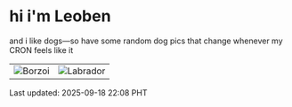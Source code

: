 # hi i'm Leoben

and i like dogs—so have some random dog pics that change whenever my CRON feels like it

|  |  |
|--------|----------|
| ![Borzoi](https://random-dog-vercel.vercel.app/api/random-borzoi?v=1758204519) | ![Labrador](https://random-dog-vercel.vercel.app/api/random-labrador?v=1758204519) |

Last updated: 2025-09-18 22:08 PHT

